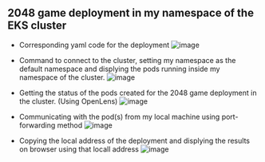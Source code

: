 ## 2048 game deployment in my namespace of the EKS cluster
- Corresponding yaml code for the deployment
![image](https://github.com/swatipal1010/Deployments-in-k8s-cluster/assets/110754474/9f58dfbd-ce27-4290-8d3d-300ce43dae2b)

- Command to connect to the cluster, setting my namespace as the default namespace and displying the pods running inside my namespace of the cluster.
![image](https://github.com/swatipal1010/Deployments-in-k8s-cluster/assets/110754474/ae73ebda-d6d3-4511-baab-ba6e34c8f07d)

- Getting the status of the pods created for the 2048 game deployment in the cluster. (Using OpenLens)
![image](https://github.com/swatipal1010/Deployments-in-k8s-cluster/assets/110754474/9fa07f84-15ae-42e1-8686-763100492a81)

- Communicating with the pod(s) from my local machine using port-forwarding method
![image](https://github.com/swatipal1010/Deployments-in-k8s-cluster/assets/110754474/3e199251-364d-4beb-be9e-1943f27ab34e)

- Copying the local address of the deployment and displying the results on browser using that locall address
![image](https://github.com/swatipal1010/Deployments-in-k8s-cluster/assets/110754474/2212e2da-4a06-49ae-8beb-00c70c82987a)
